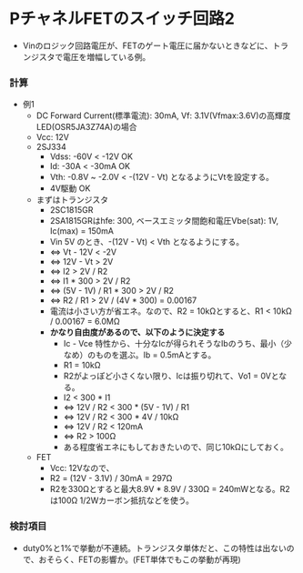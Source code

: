 # PチャネルFETのスイッチ回路2
- Vinのロジック回路電圧が、FETのゲート電圧に届かないときなどに、トランジスタで電圧を増幅している例。

### 計算
- 例1
  - DC Forward Current(標準電流): 30mA, Vf: 3.1V(Vfmax:3.6V)の高輝度LED(OSR5JA3Z74A)の場合
  - Vcc: 12V
  - 2SJ334
    - Vdss: -60V < -12V OK
    - Id: -30A < -30mA OK
    - Vth: -0.8V ~ -2.0V < -(12V - Vt) となるようにVtを設定する。
    - 4V駆動 OK
  - まずはトランジスタ
    - 2SC1815GR
    - 2SA1815GRはhfe: 300, ベースエミッタ間飽和電圧Vbe(sat): 1V, Ic(max) = 150mA
    - Vin 5V のとき、-(12V - Vt) < Vth となるようにする。
    - <=> Vt - 12V < -2V
    - <=> 12V - Vt > 2V
    - <=> I2 > 2V / R2
    - <=> I1 * 300 > 2V / R2
    - <=> (5V - 1V)  / R1 * 300 > 2V / R2
    - <=> R2 / R1 > 2V / (4V * 300) = 0.00167
    - 電流は小さい方が省エネ。なので、R2 = 10kΩとすると、R1 < 10kΩ / 0.00167 = 6.0MΩ
    - **かなり自由度があるので、以下のように決定する**
      - Ic - Vce 特性から、十分なIcが得られそうなIbのうち、最小（少なめ）のものを選ぶ。Ib = 0.5mAとする。
      - R1 = 10kΩ
      - R2がよっぽど小さくない限り、Icは振り切れて、Vo1 = 0Vとなる。
      - I2 < 300 * I1
      - <=> 12V / R2 < 300 * (5V - 1V) / R1
      - <=> 12V / R2 < 300 * 4V / 10kΩ
      - <=> 12V / R2 < 120mA
      - <=> R2 > 100Ω
      - ある程度省エネにもしておきたいので、同じ10kΩにしておく。
  - FET
    - Vcc: 12Vなので、
    - R2 = (12V - 3.1V) / 30mA = 297Ω
    - R2を330Ωとすると最大8.9V * 8.9V / 330Ω = 240mWとなる。R2は100Ω 1/2Wカーボン抵抗などを使う。

### 検討項目
- duty0%と1%で挙動が不連続。トランジスタ単体だと、この特性は出ないので、おそらく、FETの影響か。(FET単体でもこの挙動が再現)
